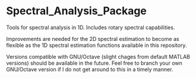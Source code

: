 # Spectral_Analysis_Package
Tools for spectral analysis in 1D. Includes rotary spectral capabilities.

Improvements are needed for the 2D spectral estimation to become as flexible as the 1D spectral estimation functions available in this repository.

Versions compatible with GNU/Octave (slight chages from default MATLAB versions) should be available in the future. Feel free to branch your own GNU/Octave version if I do not get around to this in a timely manner.
